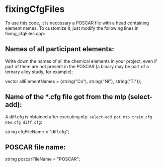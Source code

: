 # fixingCfgFiles
To use this code, it is necessary a POSCAR file with a head containing element names.
To customize it, just modify the following lines in fixing_cfgFiles.cpp:

  ## Names of all participant elements: 
  Write down the names of all the chemical elements in your project, even if part of them are not present in the POSCAR (a binary may be part of a ternary alloy study, for example):
  
  vector<string> allElementNames = {string("Co"), string{"Ni"}, string("Ti")};

  ## Name of the *.cfg file got from the mlp (select-add):
  A diff.cfg is obtained after executing `mlp select-add pot.mtp train.cfg new.cfg diff.cfg`:

  string cfgFileName = "diff.cfg";

  ## POSCAR file name:
  string poscarFileName = "POSCAR";
